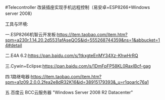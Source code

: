 #Telecontroller
改装插座实现手机远程控制（易安卓+ESP8266+Windows server 2008）

工具与环境:

一.ESP8266机智云开发板:https://item.taobao.com/item.htm?spm=a230r.1.14.20.2d5531afAseQOS&id=555268744359&ns=1&abbucket=14#detail

二.E4A 6.2:https://pan.baidu.com/s/1tkxgteEnMY34Xz-KhwHrRQ

三.Cywin+Eclipse:https://pan.baidu.com/s/1DmFpFP58KL0RaxIBcf-gag

四.1路继电器:https://item.taobao.com/item.htm?spm=a1z09.2.0.0.2fea2e8dR32K16&id=38915179393&_u=r1qoarlc76a1

五.百度云 BCC云服务器 "Windows Server 2008 R2 Datacenter"
